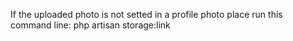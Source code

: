 If the uploaded photo is not setted in a profile photo place run this command line:
php artisan storage:link

